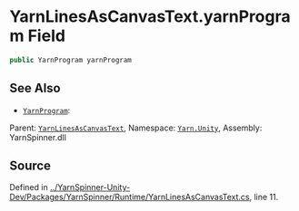 # YarnLinesAsCanvasText.yarnProgram Field


```csharp
public YarnProgram yarnProgram
```



## See Also
* [`YarnProgram`](/api/csharp/yarn.unity/yarnprogram.md): 
<div class="class-metadata">

Parent: [`YarnLinesAsCanvasText`](/api/csharp/yarn.unity/yarnlinesascanvastext.md), Namespace: [`Yarn.Unity`](/api/csharp/yarn.unity/README.md), Assembly: YarnSpinner.dll
</div>

## Source
Defined in [../YarnSpinner-Unity-Dev/Packages/YarnSpinner/Runtime/YarnLinesAsCanvasText.cs](https://github.com/YarnSpinnerTool/YarnSpinner-Unity//blob/develop/Runtime/YarnLinesAsCanvasText.cs#L11), line 11.
